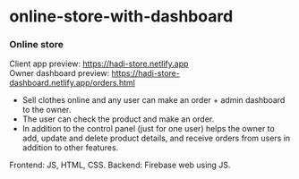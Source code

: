 # online-store-with-dashboard

### Online store

Client app preview: https://hadi-store.netlify.app  
Owner dashboard preview: https://hadi-store-dashboard.netlify.app/orders.html

- Sell clothes online and any user can make an order + admin dashboard to the owner.
- The user can check the product and make an order.
- In addition to the control panel (just for one user) helps the owner to add, update and delete product details, and receive orders from users in addition to other features.

Frontend: JS, HTML, CSS.
Backend: Firebase web using JS.
